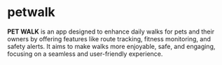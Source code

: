 # petwalk
**PET WALK** is an app designed to enhance daily walks for pets and their owners by offering features like route tracking, fitness monitoring, and safety alerts. It aims to make walks more enjoyable, safe, and engaging, focusing on a seamless and user-friendly experience.
